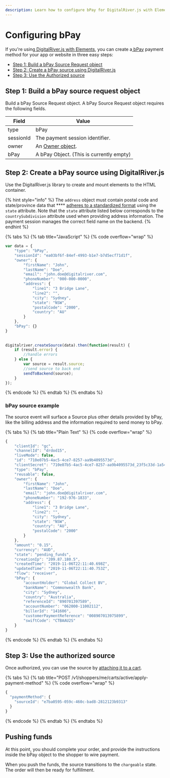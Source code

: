 ```yaml
---
description: Learn how to configure bPay for DigitalRiver.js with Elements.
---
```


# Configuring bPay

If you're using[ DigitalRiver.js with Elements](../), you can create a[ bPay](../../../supported-payment-methods/bpay.md) payment method for your app or website in three easy steps:

* [Step 1: Build a bPay Source Request object](bpay.md#step-1-build-a-bpay-source-request-object)
* [Step 2: Create a bPay source using DigitalRiver.js](bpay.md#step-2-create-a-bpay-source-using-digitalriver-js)
* [Step 3: Use the Authorized source](bpay.md#step-3-use-the-authorized-source)

## Step 1: Build a bPay source request object

Build a bPay Source Request object. A bPay Source Request object requires the following fields.

| Field     | Value                                                      |
| --------- | ---------------------------------------------------------- |
| type      | bPay                                                       |
| sessionId | The payment session identifier.                            |
| owner     | An [Owner object](common-payment-objects.md#owner-object). |
| bPay      | A bPay Object. (This is currently empty)                   |

## Step 2: Create a bPay source using DigitalRiver.js

Use the DigitalRiver.js library to create and mount elements to the HTML container.

{% hint style="info" %}
The `address` object must contain postal code and state/province data that **** [adheres to a standardized format](../../../../master/cart/removing-a-specific-applied-offer/providing-address-information.md) using the `state` attribute. Note that the `state` attribute listed below corresponds to the `countrySubdivision` attribute used when providing address information. The payment session manages the correct field name on the backend.
{% endhint %}

{% tabs %}
{% tab title="JavaScript" %}
{% code overflow="wrap" %}
```javascript
var data = {
    "type": "bPay",
    "sessionId": "ea03bf6f-84ef-4993-b1e7-b7d5ecf71d1f",
    "owner": {
        "firstName": "John",
        "lastName": "Doe",
        "email": "john.doe@digitalriver.com",
        "phoneNumber": "000-000-0000",
        "address": {
            "line1": "3 Bridge Lane",
            "line2": "",
            "city": "Sydney",
            "state": "NSW",
            "postalCode": "2000",
            "country": "AU"
        }
    },
    "bPay": {}
}
 
  
digitalriver.createSource(data).then(function(result) {
    if (result.error) {
        //handle errors
    } else {
        var source = result.source;
        //send source to back end
        sendToBackend(source);
    }
});
```
{% endcode %}
{% endtab %}
{% endtabs %}

### bPay source example

The source event will surface a Source plus other details provided by bPay, like the billing address and the information required to send money to bPay.

{% tabs %}
{% tab title="Plain Text" %}
{% code overflow="wrap" %}
```javascript
{
    "clientId": "gc",
    "channelId": "drdod15",
    "liveMode": false,
    "id": "710e07b5-4ac5-4ce7-8257-aa9b4095573d",
    "clientSecret": "710e07b5-4ac5-4ce7-8257-aa9b4095573d_23f5c33d-1a54-412d-9e4f-cd37dc424c8a",
    "type": "bPay",
    "reusable": false,
    "owner": {
        "firstName": "John",
        "lastName": "Doe",
        "email": "john.doe@digitalriver.com",
        "phoneNumber": "192-976-1833",
        "address": {
            "line1": "3 Bridge Lane",
            "line2": "",
            "city": "Sydney",
            "state": "NSW",
            "country": "AU",
            "postalCode": "2000"
        }
    },
    "amount": "0.15",
    "currency": "AUD",
    "state": "pending_funds",
    "creationIp": "209.87.180.5",
    "createdTime": "2019-11-06T22:11:40.698Z",
    "updatedTime": "2019-11-06T22:11:40.753Z",
    "flow": "receiver",
    "bPay": {
        "accountHolder": "Global Collect BV",
        "bankName": "Commonwealth Bank",
        "city": "Sydney",
        "country": "Australia",
        "referenceId": "890701397589",
        "accountNumber": "062000-11002112",
        "billerId": "141606",
        "customerPaymentReference": "008907013975899",
        "swiftCode": "CTBAAU2S"
    }
}
```
{% endcode %}
{% endtab %}
{% endtabs %}

## Step 3: Use the authorized source

Once authorized, you can use the source by [attaching it to a cart](../../../sources/#attaching-a-payment-method-to-an-order-or-cart).

{% tabs %}
{% tab title="POST /v1/shoppers/me/carts/active/apply-payment-method" %}
{% code overflow="wrap" %}
```javascript
{
  "paymentMethod": {
    "sourceId": "e7ba0595-059c-460c-bad8-2812123b9313"
  }
}
```
{% endcode %}
{% endtab %}
{% endtabs %}

## Pushing funds

At this point, you should complete your order, and provide the instructions inside the bPay object to the shopper to wire payment.

When you push the funds, the source transitions to the `chargeable` state. The order will then be ready for fulfillment.
